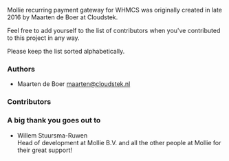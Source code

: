 Mollie recurring payment gateway for WHMCS was originally created in late 2016 by Maarten de Boer at Cloudstek.

Feel free to add yourself to the list of contributors when you've contributed to this project in any way.

Please keep the list sorted alphabetically.

### Authors

* Maarten de Boer <maarten@cloudstek.nl>

### Contributors

### A big thank you goes out to

* Willem Stuursma-Ruwen<br />
  Head of development at Mollie B.V. and all the other people at Mollie for their great support!
